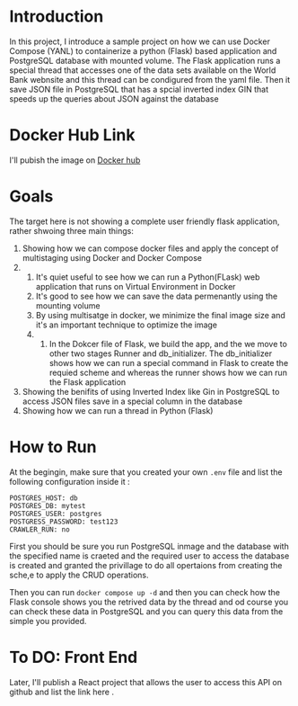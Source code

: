 # Introduction
In this project, I introduce a sample project on how we can use Docker Compose (YANL) to containerize a python (Flask) based application and PostgreSQL database with mounted volume. The Flask application runs a special thread that accesses 
one of the data sets available on the World Bank webnsite and this thread can be condigured from the yaml file. Then it save JSON file in PostgreSQL that has a spcial inverted index GIN that speeds up the queries about JSON against the database 

# Docker Hub Link 
I'll pubish the image on [Docker hub](https://hub.docker.com/r/maenmulhem/docker_search_engine_api/tags)

# Goals
The target here is not showing a complete user friendly flask application, rather shwoing three main things:
1. Showing how we can compose docker files and apply the concept of multistaging using Docker and Docker Compose
2.   1. It's quiet useful to see how we can run a Python(FLask) web application that runs on Virtual Environment in Docker
     2. It's good to see how we can save the data permenantly using the mounting volume
     3. By using multisatge in docker, we minimize the final image size and it's an important technique to optimize the image
     4. 1. In the Dokcer file of Flask, we build the app, and the we move to other two stages Runner and db_initializer. The db_initializer shows how we can run a special command in Flask to create the requied scheme and
           whereas the runner shows how we can run the Flask application 
3. Showing the benifits of using Inverted Index like Gin in PostgreSQL to access JSON files save in a special column in the database
4. Showing how we can run a thread in Python (Flask)

# How to Run
At the begingin, make sure that you created your own `.env` file and list the following configuration inside it :

```
POSTGRES_HOST: db
POSTGRES_DB: mytest
POSTGRES_USER: postgres
POSTGRESS_PASSWORD: test123
CRAWLER_RUN: no
```
First you should be sure you run PostgreSQL inmage and the database with the specified name is craeted and the required user to access the database is created and granted the privillage to do all opertaions from creating the sche,e
to apply the CRUD operations. 

Then you can run `docker compose up -d` and then you can check how the Flask console shows you the retrived data by the thread and od course you can check these data in PostgreSQL and you can query this data from the simple you 
provided. 

# To DO: Front End
Later, I'll publish a React project that allows the user to access this API on github and list the link here . 
